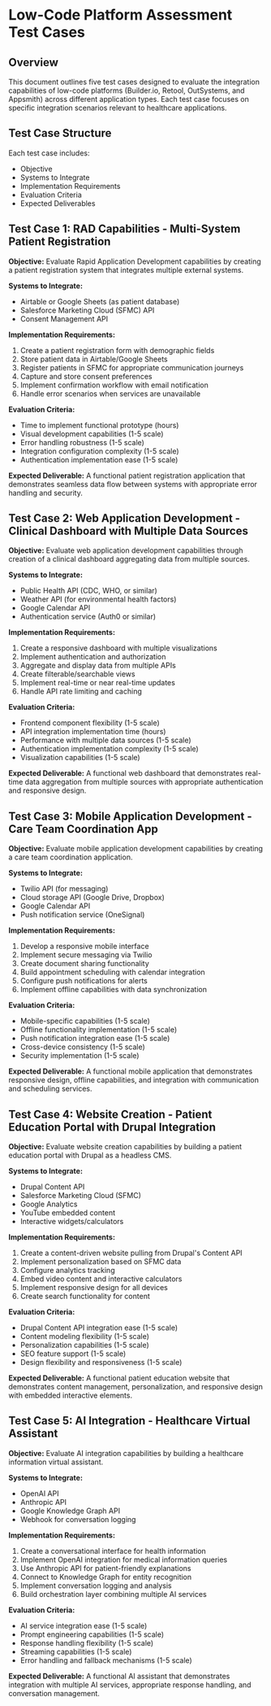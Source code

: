 # Low-Code Platform Assessment Test Cases

## Overview
This document outlines five test cases designed to evaluate the integration capabilities of low-code platforms (Builder.io, Retool, OutSystems, and Appsmith) across different application types. Each test case focuses on specific integration scenarios relevant to healthcare applications.

## Test Case Structure
Each test case includes:
- Objective
- Systems to Integrate
- Implementation Requirements
- Evaluation Criteria
- Expected Deliverables

## Test Case 1: RAD Capabilities - Multi-System Patient Registration

**Objective:** Evaluate Rapid Application Development capabilities by creating a patient registration system that integrates multiple external systems.

**Systems to Integrate:**
- Airtable or Google Sheets (as patient database)
- Salesforce Marketing Cloud (SFMC) API
- Consent Management API

**Implementation Requirements:**
1. Create a patient registration form with demographic fields
2. Store patient data in Airtable/Google Sheets
3. Register patients in SFMC for appropriate communication journeys
4. Capture and store consent preferences
5. Implement confirmation workflow with email notification
6. Handle error scenarios when services are unavailable

**Evaluation Criteria:**
- Time to implement functional prototype (hours)
- Visual development capabilities (1-5 scale)
- Error handling robustness (1-5 scale)
- Integration configuration complexity (1-5 scale)
- Authentication implementation ease (1-5 scale)

**Expected Deliverable:**
A functional patient registration application that demonstrates seamless data flow between systems with appropriate error handling and security.

## Test Case 2: Web Application Development - Clinical Dashboard with Multiple Data Sources

**Objective:** Evaluate web application development capabilities through creation of a clinical dashboard aggregating data from multiple sources.

**Systems to Integrate:**
- Public Health API (CDC, WHO, or similar)
- Weather API (for environmental health factors)
- Google Calendar API
- Authentication service (Auth0 or similar)

**Implementation Requirements:**
1. Create a responsive dashboard with multiple visualizations
2. Implement authentication and authorization
3. Aggregate and display data from multiple APIs
4. Create filterable/searchable views
5. Implement real-time or near real-time updates
6. Handle API rate limiting and caching

**Evaluation Criteria:**
- Frontend component flexibility (1-5 scale)
- API integration implementation time (hours)
- Performance with multiple data sources (1-5 scale)
- Authentication implementation complexity (1-5 scale)
- Visualization capabilities (1-5 scale)

**Expected Deliverable:**
A functional web dashboard that demonstrates real-time data aggregation from multiple sources with appropriate authentication and responsive design.

## Test Case 3: Mobile Application Development - Care Team Coordination App

**Objective:** Evaluate mobile application development capabilities by creating a care team coordination application.

**Systems to Integrate:**
- Twilio API (for messaging)
- Cloud storage API (Google Drive, Dropbox)
- Google Calendar API
- Push notification service (OneSignal)

**Implementation Requirements:**
1. Develop a responsive mobile interface
2. Implement secure messaging via Twilio
3. Create document sharing functionality
4. Build appointment scheduling with calendar integration
5. Configure push notifications for alerts
6. Implement offline capabilities with data synchronization

**Evaluation Criteria:**
- Mobile-specific capabilities (1-5 scale)
- Offline functionality implementation (1-5 scale)
- Push notification integration ease (1-5 scale)
- Cross-device consistency (1-5 scale)
- Security implementation (1-5 scale)

**Expected Deliverable:**
A functional mobile application that demonstrates responsive design, offline capabilities, and integration with communication and scheduling services.

## Test Case 4: Website Creation - Patient Education Portal with Drupal Integration

**Objective:** Evaluate website creation capabilities by building a patient education portal with Drupal as a headless CMS.

**Systems to Integrate:**
- Drupal Content API
- Salesforce Marketing Cloud (SFMC)
- Google Analytics
- YouTube embedded content
- Interactive widgets/calculators

**Implementation Requirements:**
1. Create a content-driven website pulling from Drupal's Content API
2. Implement personalization based on SFMC data
3. Configure analytics tracking
4. Embed video content and interactive calculators
5. Implement responsive design for all devices
6. Create search functionality for content

**Evaluation Criteria:**
- Drupal Content API integration ease (1-5 scale)
- Content modeling flexibility (1-5 scale)
- Personalization capabilities (1-5 scale)
- SEO feature support (1-5 scale)
- Design flexibility and responsiveness (1-5 scale)

**Expected Deliverable:**
A functional patient education website that demonstrates content management, personalization, and responsive design with embedded interactive elements.

## Test Case 5: AI Integration - Healthcare Virtual Assistant

**Objective:** Evaluate AI integration capabilities by building a healthcare information virtual assistant.

**Systems to Integrate:**
- OpenAI API
- Anthropic API
- Google Knowledge Graph API
- Webhook for conversation logging

**Implementation Requirements:**
1. Create a conversational interface for health information
2. Implement OpenAI integration for medical information queries
3. Use Anthropic API for patient-friendly explanations
4. Connect to Knowledge Graph for entity recognition
5. Implement conversation logging and analysis
6. Build orchestration layer combining multiple AI services

**Evaluation Criteria:**
- AI service integration ease (1-5 scale)
- Prompt engineering capabilities (1-5 scale)
- Response handling flexibility (1-5 scale)
- Streaming capabilities (1-5 scale)
- Error handling and fallback mechanisms (1-5 scale)

**Expected Deliverable:**
A functional AI assistant that demonstrates integration with multiple AI services, appropriate response handling, and conversation management.


